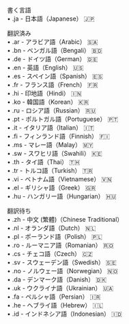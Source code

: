 書く言語  
•	.ja - 日本語（Japanese） 🇯🇵  
  
翻訳済み  
•	.ar - アラビア語（Arabic） 🇸🇦  
•	.bn - ベンガル語（Bengali） 🇧🇩  
•	.de - ドイツ語（German） 🇩🇪  
•	.en - 英語（English） 🇺🇸  
•	.es - スペイン語（Spanish） 🇪🇸  
•	.fr - フランス語（French） 🇫🇷  
•	.hi - 印地語（Hindi） 🇮🇳  
•	.ko - 韓国語（Korean） 🇰🇷  
•	.ru - ロシア語（Russian） 🇷🇺   
•	.pt - ポルトガル語（Portuguese） 🇵🇹  
•	.it - イタリア語（Italian） 🇮🇹  
•	.fi - フィンランド語（Finnish） 🇫🇮  
•	.ms - マレー語（Malay） 🇲🇾  
•	.sw - スワヒリ語（Swahili） 🇰🇪  
•	.th - タイ語（Thai） 🇹🇭  
•	.tr - トルコ語（Turkish） 🇹🇷  
•	.vi - ベトナム語（Vietnamese） 🇻🇳  
•	.el - ギリシャ語（Greek） 🇬🇷  
•	.hu - ハンガリー語（Hungarian） 🇭🇺  
  
翻訳待ち  
•	.zh - 中文 (繁體)（Chinese Traditional）  
•	.nl - オランダ語（Dutch） 🇳🇱  
•	.pl - ポーランド語（Polish） 🇵🇱  
•	.ro - ルーマニア語（Romanian） 🇷🇴  
•	.cs - チェコ語（Czech） 🇨🇿  
•	.sv - スウェーデン語（Swedish） 🇸🇪  
•	.no - ノルウェー語（Norwegian） 🇳🇴  
•	.da - デンマーク語（Danish） 🇩🇰  
•	.uk - ウクライナ語（Ukrainian） 🇺🇦  
•	.fa - ペルシャ語（Persian） 🇮🇷  
•	.he - ヘブライ語（Hebrew） 🇮🇱  
•	.id - インドネシア語（Indonesian） 🇮🇩  
